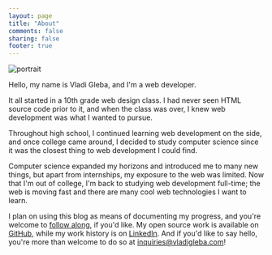 ```yaml
---
layout: page
title: "About"
comments: false
sharing: false
footer: true
---
```


<img id="portrait" src="https://pbs.twimg.com/profile_images/3097578390/9e92538281d9613d699f335b54968add.jpeg" alt="portrait" />

Hello, my name is Vladi Gleba, and I'm a web developer.

It all started in a 10th grade web design class. I had never seen HTML source code prior to it, and when the class was over, I knew web development was what I wanted to pursue.

Throughout high school, I continued learning web development on the side, and once college came around, I decided to study computer science since it was the closest thing to web development I could find.

Computer science expanded my horizons and introduced me to many new things, but apart from internships, my exposure to the web was limited. Now that I'm out of college, I'm back to studying web development full-time; the web is moving fast and there are many cool web technologies I want to learn.

I plan on using this blog as means of documenting my progress, and you're welcome to [follow along](http://www.feedblitz.com/f/?Sub=927939&cids=1), if you'd like. My open source work is available on [GitHub](https://github.com/vladigleba), while my work history is on [LinkedIn](http://www.linkedin.com/in/vladigleba). And if you'd like to say hello, you're more than welcome to do so at <inquiries@vladigleba.com>!
